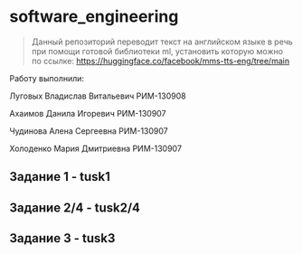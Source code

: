 # software_engineering
>Данный репозиторий переводит текст на английском языке в речь при помощи готовой библиотеки ml, установить которую можно по ссылке:
>https://huggingface.co/facebook/mms-tts-eng/tree/main

Работу выполнили:

Луговых Владислав Витальевич РИМ-130908

Ахаимов Данила Игоревич РИМ-130907

Чудинова Алена Сергеевна РИМ-130907

Холоденко Мария Дмитриевна РИМ-130907

<h2><bold> Задание 1 - </bold>tusk1 </h2>
<h2> <bold>Задание 2/4 - </bold>tusk2/4</h2>
<h2> <bold>Задание 3 - </bold>tusk3 </h2>
